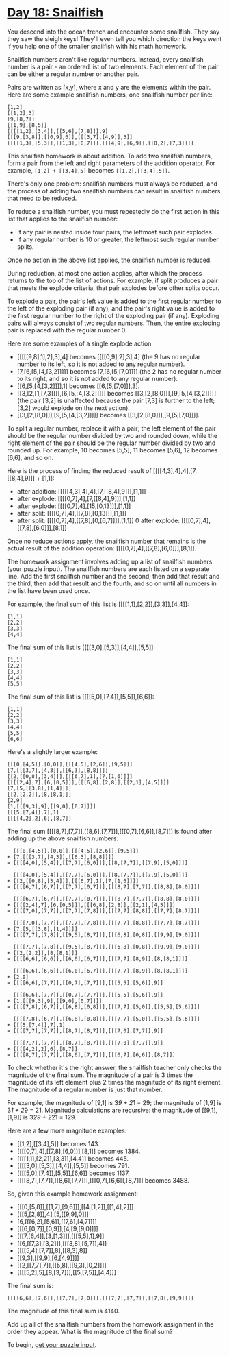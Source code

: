 # [Day 18: Snailfish](https://adventofcode.com/2021/day/18)

You descend into the ocean trench and encounter some snailfish. They say they
saw the sleigh keys! They'll even tell you which direction the keys went if you
help one of the smaller snailfish with his math homework.

Snailfish numbers aren't like regular numbers. Instead, every snailfish number
is a pair - an ordered list of two elements. Each element of the pair can be
either a regular number or another pair.

Pairs are written as [x,y], where x and y are the elements within the pair.
Here are some example snailfish numbers, one snailfish number per line:

```
[1,2]
[[1,2],3]
[9,[8,7]]
[[1,9],[8,5]]
[[[[1,2],[3,4]],[[5,6],[7,8]]],9]
[[[9,[3,8]],[[0,9],6]],[[[3,7],[4,9]],3]]
[[[[1,3],[5,3]],[[1,3],[8,7]]],[[[4,9],[6,9]],[[8,2],[7,3]]]]
```

This snailfish homework is about addition. To add two snailfish numbers, form a
pair from the left and right parameters of the addition operator. For example,
`[1,2] + [[3,4],5]` becomes `[[1,2],[[3,4],5]]`.

There's only one problem: snailfish numbers must always be reduced, and the
process of adding two snailfish numbers can result in snailfish numbers that
need to be reduced.

To reduce a snailfish number, you must repeatedly do the first action in this
list that applies to the snailfish number:

- If any pair is nested inside four pairs, the leftmost such pair explodes.
- If any regular number is 10 or greater, the leftmost such regular number splits.

Once no action in the above list applies, the snailfish number is reduced.

During reduction, at most one action applies, after which the process returns
to the top of the list of actions. For example, if split produces a pair that
meets the explode criteria, that pair explodes before other splits occur.

To explode a pair, the pair's left value is added to the first regular number
to the left of the exploding pair (if any), and the pair's right value is added
to the first regular number to the right of the exploding pair (if any).
Exploding pairs will always consist of two regular numbers. Then, the entire
exploding pair is replaced with the regular number 0.

Here are some examples of a single explode action:

- [[[[[9,8],1],2],3],4] becomes [[[[0,9],2],3],4] (the 9 has no regular number to its left, so it is not added to any regular number).
- [7,[6,[5,[4,[3,2]]]]] becomes [7,[6,[5,[7,0]]]] (the 2 has no regular number to its right, and so it is not added to any regular number).
- [[6,[5,[4,[3,2]]]],1] becomes [[6,[5,[7,0]]],3].
- [[3,[2,[1,[7,3]]]],[6,[5,[4,[3,2]]]]] becomes [[3,[2,[8,0]]],[9,[5,[4,[3,2]]]]] (the pair [3,2] is unaffected because the pair [7,3] is further to the left; [3,2] would explode on the next action).
- [[3,[2,[8,0]]],[9,[5,[4,[3,2]]]]] becomes [[3,[2,[8,0]]],[9,[5,[7,0]]]].

To split a regular number, replace it with a pair; the left element of the pair
should be the regular number divided by two and rounded down, while the right
element of the pair should be the regular number divided by two and rounded up.
For example, 10 becomes [5,5], 11 becomes [5,6], 12 becomes [6,6], and so on.

Here is the process of finding the reduced result of
[[[[4,3],4],4],[7,[[8,4],9]]] + [1,1]:

- after addition: [[[[[4,3],4],4],[7,[[8,4],9]]],[1,1]]
- after explode:  [[[[0,7],4],[7,[[8,4],9]]],[1,1]]
- after explode:  [[[[0,7],4],[15,[0,13]]],[1,1]]
- after split:    [[[[0,7],4],[[7,8],[0,13]]],[1,1]]
- after split:    [[[[0,7],4],[[7,8],[0,[6,7]]]],[1,1]]
0 after explode:  [[[[0,7],4],[[7,8],[6,0]]],[8,1]]

Once no reduce actions apply, the snailfish number that remains is the actual
result of the addition operation: [[[[0,7],4],[[7,8],[6,0]]],[8,1]].

The homework assignment involves adding up a list of snailfish numbers (your
puzzle input). The snailfish numbers are each listed on a separate line. Add
the first snailfish number and the second, then add that result and the third,
then add that result and the fourth, and so on until all numbers in the list
have been used once.

For example, the final sum of this list is [[[[1,1],[2,2]],[3,3]],[4,4]]:

```
[1,1]
[2,2]
[3,3]
[4,4]
```

The final sum of this list is [[[[3,0],[5,3]],[4,4]],[5,5]]:

```
[1,1]
[2,2]
[3,3]
[4,4]
[5,5]
```

The final sum of this list is [[[[5,0],[7,4]],[5,5]],[6,6]]:

```
[1,1]
[2,2]
[3,3]
[4,4]
[5,5]
[6,6]
```

Here's a slightly larger example:

```
[[[0,[4,5]],[0,0]],[[[4,5],[2,6]],[9,5]]]
[7,[[[3,7],[4,3]],[[6,3],[8,8]]]]
[[2,[[0,8],[3,4]]],[[[6,7],1],[7,[1,6]]]]
[[[[2,4],7],[6,[0,5]]],[[[6,8],[2,8]],[[2,1],[4,5]]]]
[7,[5,[[3,8],[1,4]]]]
[[2,[2,2]],[8,[8,1]]]
[2,9]
[1,[[[9,3],9],[[9,0],[0,7]]]]
[[[5,[7,4]],7],1]
[[[[4,2],2],6],[8,7]]
```

The final sum [[[[8,7],[7,7]],[[8,6],[7,7]]],[[[0,7],[6,6]],[8,7]]] is found
after adding up the above snailfish numbers:

```
  [[[0,[4,5]],[0,0]],[[[4,5],[2,6]],[9,5]]]
+ [7,[[[3,7],[4,3]],[[6,3],[8,8]]]]
= [[[[4,0],[5,4]],[[7,7],[6,0]]],[[8,[7,7]],[[7,9],[5,0]]]]

  [[[[4,0],[5,4]],[[7,7],[6,0]]],[[8,[7,7]],[[7,9],[5,0]]]]
+ [[2,[[0,8],[3,4]]],[[[6,7],1],[7,[1,6]]]]
= [[[[6,7],[6,7]],[[7,7],[0,7]]],[[[8,7],[7,7]],[[8,8],[8,0]]]]

  [[[[6,7],[6,7]],[[7,7],[0,7]]],[[[8,7],[7,7]],[[8,8],[8,0]]]]
+ [[[[2,4],7],[6,[0,5]]],[[[6,8],[2,8]],[[2,1],[4,5]]]]
= [[[[7,0],[7,7]],[[7,7],[7,8]]],[[[7,7],[8,8]],[[7,7],[8,7]]]]

  [[[[7,0],[7,7]],[[7,7],[7,8]]],[[[7,7],[8,8]],[[7,7],[8,7]]]]
+ [7,[5,[[3,8],[1,4]]]]
= [[[[7,7],[7,8]],[[9,5],[8,7]]],[[[6,8],[0,8]],[[9,9],[9,0]]]]

  [[[[7,7],[7,8]],[[9,5],[8,7]]],[[[6,8],[0,8]],[[9,9],[9,0]]]]
+ [[2,[2,2]],[8,[8,1]]]
= [[[[6,6],[6,6]],[[6,0],[6,7]]],[[[7,7],[8,9]],[8,[8,1]]]]

  [[[[6,6],[6,6]],[[6,0],[6,7]]],[[[7,7],[8,9]],[8,[8,1]]]]
+ [2,9]
= [[[[6,6],[7,7]],[[0,7],[7,7]]],[[[5,5],[5,6]],9]]

  [[[[6,6],[7,7]],[[0,7],[7,7]]],[[[5,5],[5,6]],9]]
+ [1,[[[9,3],9],[[9,0],[0,7]]]]
= [[[[7,8],[6,7]],[[6,8],[0,8]]],[[[7,7],[5,0]],[[5,5],[5,6]]]]

  [[[[7,8],[6,7]],[[6,8],[0,8]]],[[[7,7],[5,0]],[[5,5],[5,6]]]]
+ [[[5,[7,4]],7],1]
= [[[[7,7],[7,7]],[[8,7],[8,7]]],[[[7,0],[7,7]],9]]

  [[[[7,7],[7,7]],[[8,7],[8,7]]],[[[7,0],[7,7]],9]]
+ [[[[4,2],2],6],[8,7]]
= [[[[8,7],[7,7]],[[8,6],[7,7]]],[[[0,7],[6,6]],[8,7]]]
```

To check whether it's the right answer, the snailfish teacher only checks the
magnitude of the final sum. The magnitude of a pair is 3 times the magnitude of
its left element plus 2 times the magnitude of its right element. The magnitude
of a regular number is just that number.

For example, the magnitude of [9,1] is 3*9 + 2*1 = 29; the magnitude of [1,9]
is 3*1 + 2*9 = 21. Magnitude calculations are recursive: the magnitude of
[[9,1],[1,9]] is 3*29 + 2*21 = 129.

Here are a few more magnitude examples:

- [[1,2],[[3,4],5]] becomes 143.
- [[[[0,7],4],[[7,8],[6,0]]],[8,1]] becomes 1384.
- [[[[1,1],[2,2]],[3,3]],[4,4]] becomes 445.
- [[[[3,0],[5,3]],[4,4]],[5,5]] becomes 791.
- [[[[5,0],[7,4]],[5,5]],[6,6]] becomes 1137.
- [[[[8,7],[7,7]],[[8,6],[7,7]]],[[[0,7],[6,6]],[8,7]]] becomes 3488.

So, given this example homework assignment:

- [[[0,[5,8]],[[1,7],[9,6]]],[[4,[1,2]],[[1,4],2]]]
- [[[5,[2,8]],4],[5,[[9,9],0]]]
- [6,[[[6,2],[5,6]],[[7,6],[4,7]]]]
- [[[6,[0,7]],[0,9]],[4,[9,[9,0]]]]
- [[[7,[6,4]],[3,[1,3]]],[[[5,5],1],9]]
- [[6,[[7,3],[3,2]]],[[[3,8],[5,7]],4]]
- [[[[5,4],[7,7]],8],[[8,3],8]]
- [[9,3],[[9,9],[6,[4,9]]]]
- [[2,[[7,7],7]],[[5,8],[[9,3],[0,2]]]]
- [[[[5,2],5],[8,[3,7]]],[[5,[7,5]],[4,4]]]

The final sum is:

```
[[[[6,6],[7,6]],[[7,7],[7,0]]],[[[7,7],[7,7]],[[7,8],[9,9]]]]
```

The magnitude of this final sum is 4140.

Add up all of the snailfish numbers from the homework assignment in the order
they appear. What is the magnitude of the final sum?

To begin, [get your puzzle input](./input.txt).
